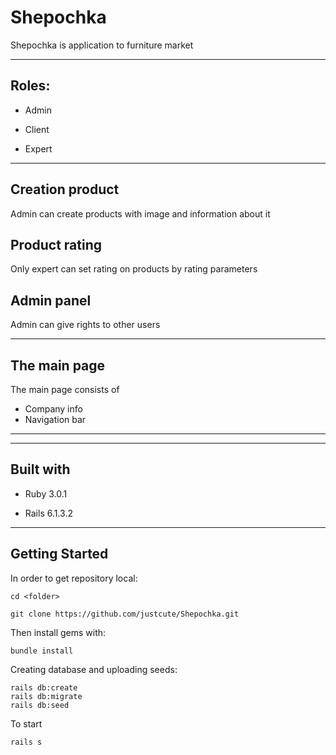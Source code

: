 
# Shepochka

Shepochka is application to furniture market

---

## Roles:
  * Admin

  * Client

  * Expert

---
## Creation product

Admin can create products with image and information about it

## Product rating

Only expert can set rating on products by rating parameters

## Admin panel

Admin can give rights to other users

---
## The main page

The main page consists of
*	Company info
*	Navigation bar

---

---
## Built with

* Ruby 3.0.1

* Rails 6.1.3.2

---
## Getting Started


In order to get repository local:

```
cd <folder>

git clone https://github.com/justcute/Shepochka.git

 ```

Then install gems with:

```
bundle install
```

Creating database and uploading seeds:

```
rails db:create
rails db:migrate
rails db:seed

```

To start 

```
rails s
```  
